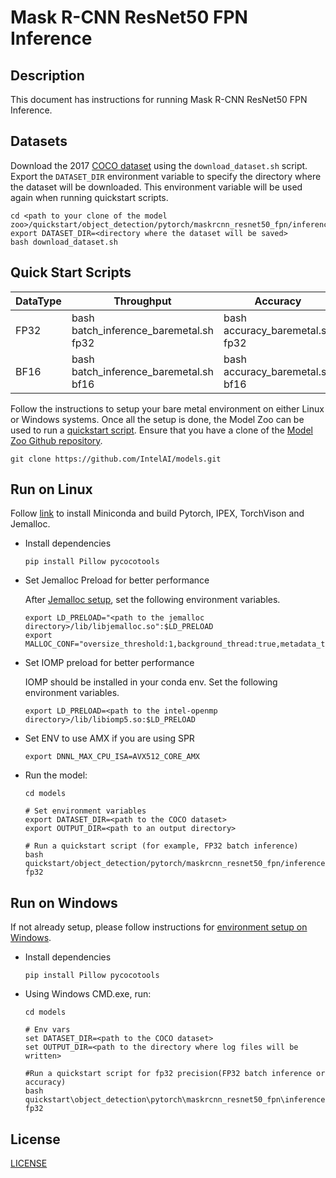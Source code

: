 # Mask R-CNN ResNet50 FPN Inference

## Description
This document has instructions for running Mask R-CNN ResNet50 FPN Inference.

## Datasets

Download the 2017 [COCO dataset](https://cocodataset.org) using the `download_dataset.sh` script.
Export the `DATASET_DIR` environment variable to specify the directory where the dataset
will be downloaded. This environment variable will be used again when running quickstart scripts.
```
cd <path to your clone of the model zoo>/quickstart/object_detection/pytorch/maskrcnn_resnet50_fpn/inference/cpu
export DATASET_DIR=<directory where the dataset will be saved>
bash download_dataset.sh
```

## Quick Start Scripts

|  DataType   | Throughput  | Accuracy  |
| ----------- | ----------- | ----------- |
| FP32        | bash batch_inference_baremetal.sh fp32 | bash accuracy_baremetal.sh fp32 |
| BF16        | bash batch_inference_baremetal.sh bf16 | bash accuracy_baremetal.sh bf16 |

Follow the instructions to setup your bare metal environment on either Linux or Windows systems. Once all the setup is done,
the Model Zoo can be used to run a [quickstart script](#quick-start-scripts).
Ensure that you have a clone of the [Model Zoo Github repository](https://github.com/IntelAI/models).
```
git clone https://github.com/IntelAI/models.git
```
## Run on Linux

Follow [link](/docs/general/pytorch/BareMetalSetup.md) to install Miniconda and build Pytorch, IPEX, TorchVison and Jemalloc.

* Install dependencies
  ```
  pip install Pillow pycocotools
  ```

* Set Jemalloc Preload for better performance

  After [Jemalloc setup](/docs/general/pytorch/BareMetalSetup.md#build-jemalloc), set the following environment variables.
  ```
  export LD_PRELOAD="<path to the jemalloc directory>/lib/libjemalloc.so":$LD_PRELOAD
  export MALLOC_CONF="oversize_threshold:1,background_thread:true,metadata_thp:auto,dirty_decay_ms:9000000000,muzzy_decay_ms:9000000000"
  ```

* Set IOMP preload for better performance

  IOMP should be installed in your conda env. Set the following environment variables.
  ```
  export LD_PRELOAD=<path to the intel-openmp directory>/lib/libiomp5.so:$LD_PRELOAD
  ```

* Set ENV to use AMX if you are using SPR
  ```
  export DNNL_MAX_CPU_ISA=AVX512_CORE_AMX
  ```

* Run the model:
  ```
  cd models

  # Set environment variables
  export DATASET_DIR=<path to the COCO dataset>
  export OUTPUT_DIR=<path to an output directory>

  # Run a quickstart script (for example, FP32 batch inference)
  bash quickstart/object_detection/pytorch/maskrcnn_resnet50_fpn/inference/cpu/batch_inference_baremetal.sh fp32
  ```

## Run on Windows
If not already setup, please follow instructions for [environment setup on Windows](/docs/general/Windows.md).

* Install dependencies
  ```
  pip install Pillow pycocotools
  ```

* Using Windows CMD.exe, run:
  ```
  cd models

  # Env vars
  set DATASET_DIR=<path to the COCO dataset>
  set OUTPUT_DIR=<path to the directory where log files will be written>

  #Run a quickstart script for fp32 precision(FP32 batch inference or accuracy)
  bash quickstart\object_detection\pytorch\maskrcnn_resnet50_fpn\inference\cpu\batch_inference_baremetal.sh fp32
  ```

<!--- 80. License -->
## License

[LICENSE](/LICENSE)
